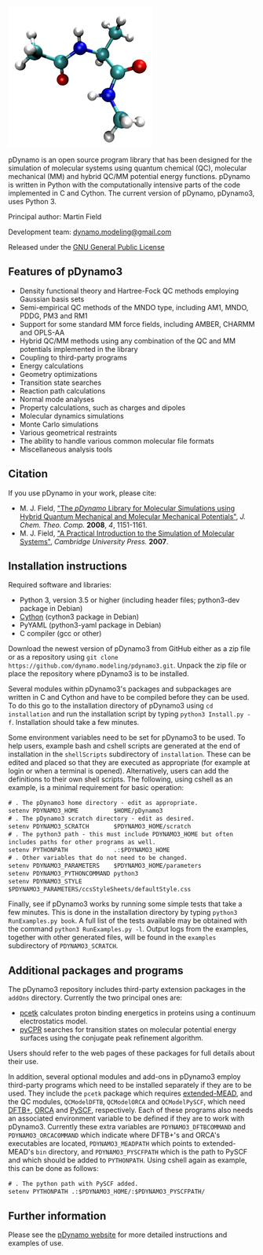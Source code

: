 ![pDynamo *logo*](logo.png)

pDynamo is an open source program library that has been designed for the simulation of molecular systems using quantum chemical
(QC), molecular mechanical (MM) and hybrid QC/MM potential energy functions. pDynamo is written in Python with the computationally
intensive parts of the code implemented in C and Cython. The current version of pDynamo, pDynamo3, uses Python 3.

Principal author: Martin Field

Development team: <dynamo.modeling@gmail.com>

Released under the [GNU General Public License](gpl-3.0.txt)

## Features of pDynamo3
  - Density functional theory and Hartree-Fock QC methods employing Gaussian basis sets
  - Semi-empirical QC methods of the MNDO type, including AM1, MNDO, PDDG, PM3 and RM1
  - Support for some standard MM force fields, including AMBER, CHARMM and OPLS-AA
  - Hybrid QC/MM methods using any combination of the QC and MM potentials implemented in the library
  - Coupling to third-party programs
  - Energy calculations
  - Geometry optimizations
  - Transition state searches
  - Reaction path calculations
  - Normal mode analyses
  - Property calculations, such as charges and dipoles
  - Molecular dynamics simulations
  - Monte Carlo simulations
  - Various geometrical restraints
  - The ability to handle various common molecular file formats
  - Miscellaneous analysis tools

## Citation
If you use pDynamo in your work, please cite:

  - M. J. Field, ["The *pDynamo* Library for Molecular Simulations using Hybrid Quantum Mechanical and Molecular Mechanical Potentials"](https://pubs.acs.org/doi/10.1021/ct800092p), *J. Chem. Theo. Comp.* **2008**, *4*, 1151-1161.
  - M. J. Field, ["A Practical Introduction to the Simulation of Molecular Systems"](https://www.cambridge.org/core/books/practical-introduction-to-the-simulation-of-molecular-systems/E91B9A8E90237C3D63F6A589105FF38B), *Cambridge University Press.* **2007**.

## Installation instructions
Required software and libraries:

  - Python 3, version 3.5 or higher (including header files; python3-dev package in Debian)
  - [Cython](https://cython.org/) (cython3 package in Debian)
  - PyYAML (python3-yaml package in Debian)
  - C compiler (gcc or other)

Download the newest version of pDynamo3 from GitHub either as a zip file or as a repository using ```git clone https://github.com/dynamo.modeling/pdynamo3.git```. Unpack the zip file
or place the repository where pDynamo3 is to be installed.

Several modules within pDynamo3's packages and subpackages are written in C and Cython and have to be compiled before they can be used. To do this go to the installation directory of
pDynamo3 using ```cd installation``` and run the installation script by typing ```python3 Install.py -f```. Installation should take a few minutes.

Some environment variables need to be set for pDynamo3 to be used. To help users, example bash and cshell scripts are generated at the end of installation in the ```shellScripts```
subdirectory of ```installation```. These can be edited and placed so that they are executed as appropriate (for example at login or when a terminal is opened). Alternatively, users
can add the definitions to their own shell scripts. The following, using cshell as an example, is a minimal requirement for basic operation:

    # . The pDynamo3 home directory - edit as appropriate.
    setenv PDYNAMO3_HOME          $HOME/pDynamo3
    # . The pDynamo3 scratch directory - edit as desired.
    setenv PDYNAMO3_SCRATCH       $PDYNAMO3_HOME/scratch
    # . The python3 path - this must include PDYNAMO3_HOME but often includes paths for other programs as well.
    setenv PYTHONPATH             .:$PDYNAMO3_HOME
    # . Other variables that do not need to be changed.
    setenv PDYNAMO3_PARAMETERS    $PDYNAMO3_HOME/parameters
    setenv PDYNAMO3_PYTHONCOMMAND python3
    setenv PDYNAMO3_STYLE         $PDYNAMO3_PARAMETERS/ccsStyleSheets/defaultStyle.css

Finally, see if pDynamo3 works by running some simple tests that take a few minutes. This is done in the installation directory by typing ```python3 RunExamples.py book```. A full list
of the tests available may be obtained with the command ```python3 RunExamples.py -l```. Output logs from the examples, together with other generated files, will be found in the
```examples``` subdirectory of ```PDYNAMO3_SCRATCH```.

## Additional packages and programs

The pDynamo3 repository includes third-party extension packages in the ```addOns``` directory. Currently the two principal ones are:

 - [pcetk](https://github.com/mfx9/pcetk) calculates proton binding energetics in proteins using a continuum electrostatics model.
 - [pyCPR](http://www.bisb.uni-bayreuth.de/index.php?page=data/PyCPR/PyCPR) searches for transition states on molecular potential energy surfaces using the conjugate peak refinement
   algorithm.

Users should refer to the web pages of these packages for full details about their use.

In addition, several optional modules and add-ons in pDynamo3 employ third-party programs which need to be installed separately if they are to be used. They include the ```pcetk```
package which requires [extended-MEAD](http://www.bisb.uni-bayreuth.de/index.php?page=downloads), and the QC modules, ```QCModelDFTB```, ```QCModelORCA``` and ```QCModelPySCF```, which
need  [DFTB+](https://dftbplus.org/), [ORCA](https://orcaforum.kofo.mpg.de/app.php/portal) and [PySCF](https://github.com/pyscf/pyscf), respectively. Each of these programs also needs
an associated environment variable to be defined if they are to work with pDynamo3. Currently these extra variables are  ```PDYNAMO3_DFTBCOMMAND``` and ```PDYNAMO3_ORCACOMMAND``` which
indicate where DFTB+'s and ORCA's executables are located, ```PDYNAMO3_MEADPATH``` which points to extended-MEAD's ```bin``` directory, and ```PDYNAMO3_PYSCFPATH``` which is the path
to PySCF and which should be added to ```PYTHONPATH```. Using cshell again as example, this can be done as follows: 

    # . The python path with PySCF added.
    setenv PYTHONPATH .:$PDYNAMO3_HOME/:$PDYNAMO3_PYSCFPATH/

## Further information
Please see the [pDynamo website](https://sites.google.com/site/pdynamomodeling/home) for more detailed instructions and examples of use.
